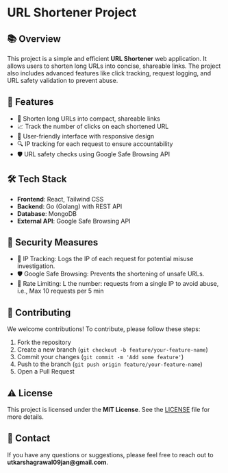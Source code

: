 <h1>URL Shortener Project</h1>

<h2>📚 Overview</h2>
<p>This project is a simple and efficient <strong>URL Shortener</strong> web application. It allows users to shorten long URLs into concise, shareable links. The project also includes advanced features like click tracking, request logging, and URL safety validation to prevent abuse.</p>

<h2>🎉 Features</h2>
<ul>
  <li>🔗 Shorten long URLs into compact, shareable links</li>
  <li>📈 Track the number of clicks on each shortened URL</li>
  <li>🚀 User-friendly interface with responsive design</li>
  <li>🔍 IP tracking for each request to ensure accountability</li>
  <li>🛡️ URL safety checks using Google Safe Browsing API</li>
</ul>

<h2>🛠️ Tech Stack</h2>
<ul>
  <li><strong>Frontend</strong>: React, Tailwind CSS</li>
  <li><strong>Backend</strong>: Go (Golang) with REST API</li>
  <li><strong>Database</strong>: MongoDB</li>
  <li><strong>External API</strong>: Google Safe Browsing API</li>
</ul>


<h2>🔐 Security Measures</h2>
<ul>
  <li>📛 IP Tracking: Logs the IP of each request for potential misuse investigation.</li>
  <li>🛡️ Google Safe Browsing: Prevents the shortening of unsafe URLs.</li>
  <li>🚦 Rate Limiting: L the number: requests from a single IP to avoid abuse, i.e., Max 10 requests per 5 min</li>
</ul>

<h2>🤝 Contributing</h2>
<p>We welcome contributions! To contribute, please follow these steps:</p>
<ol>
  <li>Fork the repository</li>
  <li>Create a new branch (<code>git checkout -b feature/your-feature-name</code>)</li>
  <li>Commit your changes (<code>git commit -m 'Add some feature'</code>)</li>
  <li>Push to the branch (<code>git push origin feature/your-feature-name</code>)</li>
  <li>Open a Pull Request</li>
</ol>

<h2>⚠️ License</h2>
<p>This project is licensed under the <strong>MIT License</strong>. See the <a href="LICENSE">LICENSE</a> file for more details.</p>

<h2>💬 Contact</h2>
<p>If you have any questions or suggestions, please feel free to reach out to <strong>utkarshagrawal09jan@gmail.com</strong>.</p>

